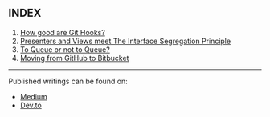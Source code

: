 INDEX
---

1. [How good are Git Hooks?](1-git-hooks/git-hooks.md)
2. [Presenters and Views meet The Interface Segregation Principle](2-presenters-views-interfaces/presenters-views-interfaces.md)
3. [To Queue or not to Queue?](3-queue/queue.md)
4. [Moving from GitHub to Bitbucket](4-from-github-to-bitbucket/from-github-to-bitbucket.md)

*****

Published writings can be found on:
* [Medium](https://medium.com/@hector6872)
* [Dev.to](https://dev.to/hector6872)